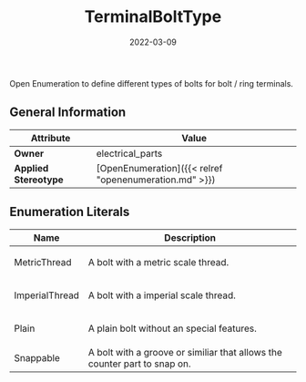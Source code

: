 ﻿---
title: TerminalBoltType
toc: false
type: specs
date: "2022-03-09"
draft: false
specification: VEC
version: 2.0.0
documentType: "Recommendation"
elementType: Class
classes:
  - TerminalBoltType
menu_name: vec-2.0.0
---
Open Enumeration to define different types of bolts for bolt /&#160;ring terminals.

## General Information

| Attribute               | Value |
|-------------------------|-------|
| **Owner**               | electrical_parts |
| **Applied Stereotype**  | [OpenEnumeration]({{< relref "openenumeration.md" >}})<br/>  |

## Enumeration Literals
| Name          | **Description** |
|---------------|-----------------|
| MetricThread | <p> A bolt with a metric scale thread.      </p> |
| ImperialThread | <p> A bolt with a imperial scale thread.      </p> |
| Plain | <p> A plain bolt without an special features.      </p> |
| Snappable | A bolt with a groove or similiar that allows the counter part to snap on. |
